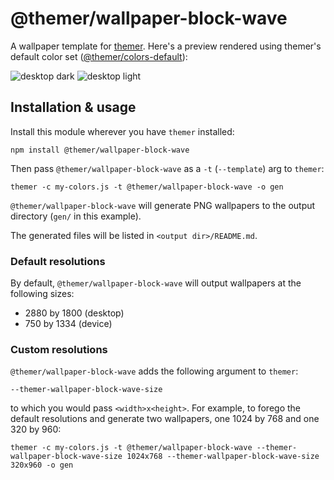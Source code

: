 # @themer/wallpaper-block-wave

A wallpaper template for [themer](https://github.com/mjswensen/themer). Here's a preview rendered using themer's default color set ([@themer/colors-default](https://github.com/mjswensen/themer/tree/master/cli/packages/colors-default)):

![desktop dark](https://cdn.jsdelivr.net/gh/mjswensen/themer@68cf78f754e4797e46ed5dfbe76168ddb85a2886/cli/packages/wallpaper-block-wave/assets/desktop-dark.png)
![desktop light](https://cdn.jsdelivr.net/gh/mjswensen/themer@68cf78f754e4797e46ed5dfbe76168ddb85a2886/cli/packages/wallpaper-block-wave/assets/desktop-light.png)

## Installation & usage

Install this module wherever you have `themer` installed:

    npm install @themer/wallpaper-block-wave

Then pass `@themer/wallpaper-block-wave` as a `-t` (`--template`) arg to `themer`:

    themer -c my-colors.js -t @themer/wallpaper-block-wave -o gen

`@themer/wallpaper-block-wave` will generate PNG wallpapers to the output directory (`gen/` in this example).

The generated files will be listed in `<output dir>/README.md`.

### Default resolutions

By default, `@themer/wallpaper-block-wave` will output wallpapers at the following sizes:

* 2880 by 1800 (desktop)
* 750 by 1334 (device)

### Custom resolutions

`@themer/wallpaper-block-wave` adds the following argument to `themer`:

    --themer-wallpaper-block-wave-size

to which you would pass `<width>x<height>`. For example, to forego the default resolutions and generate two wallpapers, one 1024 by 768 and one 320 by 960:

    themer -c my-colors.js -t @themer/wallpaper-block-wave --themer-wallpaper-block-wave-size 1024x768 --themer-wallpaper-block-wave-size 320x960 -o gen
